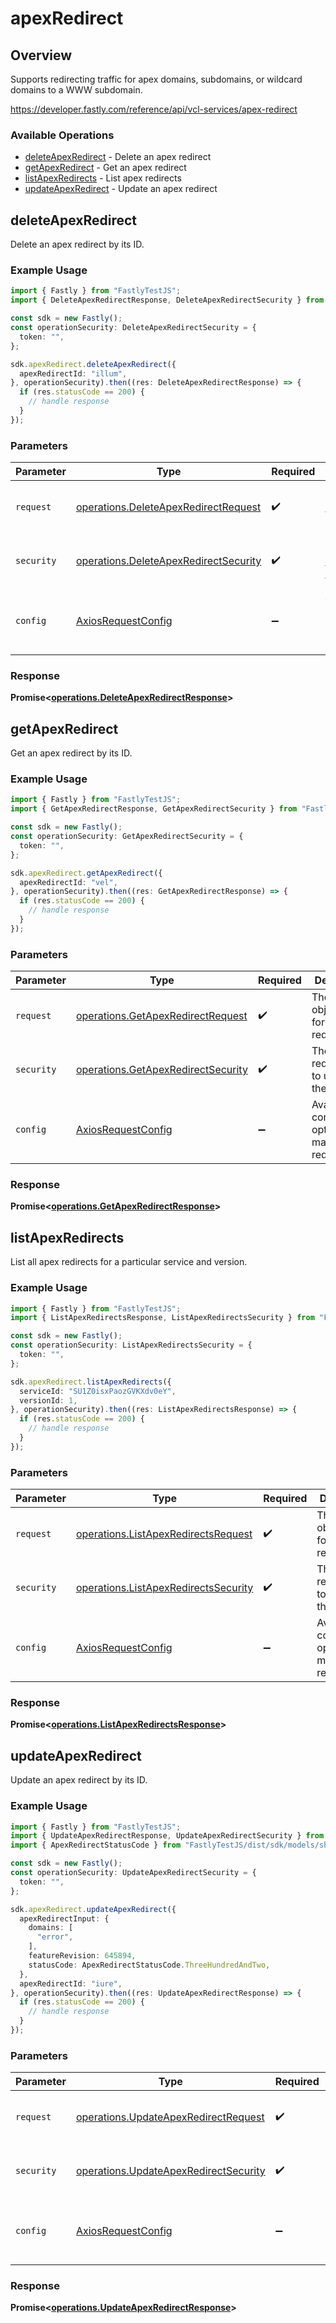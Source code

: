 # apexRedirect

## Overview

Supports redirecting traffic for apex domains, subdomains, or wildcard domains to a WWW subdomain.

<https://developer.fastly.com/reference/api/vcl-services/apex-redirect>
### Available Operations

* [deleteApexRedirect](#deleteapexredirect) - Delete an apex redirect
* [getApexRedirect](#getapexredirect) - Get an apex redirect
* [listApexRedirects](#listapexredirects) - List apex redirects
* [updateApexRedirect](#updateapexredirect) - Update an apex redirect

## deleteApexRedirect

Delete an apex redirect by its ID.

### Example Usage

```typescript
import { Fastly } from "FastlyTestJS";
import { DeleteApexRedirectResponse, DeleteApexRedirectSecurity } from "FastlyTestJS/dist/sdk/models/operations";

const sdk = new Fastly();
const operationSecurity: DeleteApexRedirectSecurity = {
  token: "",
};

sdk.apexRedirect.deleteApexRedirect({
  apexRedirectId: "illum",
}, operationSecurity).then((res: DeleteApexRedirectResponse) => {
  if (res.statusCode == 200) {
    // handle response
  }
});
```

### Parameters

| Parameter                                                                                      | Type                                                                                           | Required                                                                                       | Description                                                                                    |
| ---------------------------------------------------------------------------------------------- | ---------------------------------------------------------------------------------------------- | ---------------------------------------------------------------------------------------------- | ---------------------------------------------------------------------------------------------- |
| `request`                                                                                      | [operations.DeleteApexRedirectRequest](../../models/operations/deleteapexredirectrequest.md)   | :heavy_check_mark:                                                                             | The request object to use for the request.                                                     |
| `security`                                                                                     | [operations.DeleteApexRedirectSecurity](../../models/operations/deleteapexredirectsecurity.md) | :heavy_check_mark:                                                                             | The security requirements to use for the request.                                              |
| `config`                                                                                       | [AxiosRequestConfig](https://axios-http.com/docs/req_config)                                   | :heavy_minus_sign:                                                                             | Available config options for making requests.                                                  |


### Response

**Promise<[operations.DeleteApexRedirectResponse](../../models/operations/deleteapexredirectresponse.md)>**


## getApexRedirect

Get an apex redirect by its ID.

### Example Usage

```typescript
import { Fastly } from "FastlyTestJS";
import { GetApexRedirectResponse, GetApexRedirectSecurity } from "FastlyTestJS/dist/sdk/models/operations";

const sdk = new Fastly();
const operationSecurity: GetApexRedirectSecurity = {
  token: "",
};

sdk.apexRedirect.getApexRedirect({
  apexRedirectId: "vel",
}, operationSecurity).then((res: GetApexRedirectResponse) => {
  if (res.statusCode == 200) {
    // handle response
  }
});
```

### Parameters

| Parameter                                                                                | Type                                                                                     | Required                                                                                 | Description                                                                              |
| ---------------------------------------------------------------------------------------- | ---------------------------------------------------------------------------------------- | ---------------------------------------------------------------------------------------- | ---------------------------------------------------------------------------------------- |
| `request`                                                                                | [operations.GetApexRedirectRequest](../../models/operations/getapexredirectrequest.md)   | :heavy_check_mark:                                                                       | The request object to use for the request.                                               |
| `security`                                                                               | [operations.GetApexRedirectSecurity](../../models/operations/getapexredirectsecurity.md) | :heavy_check_mark:                                                                       | The security requirements to use for the request.                                        |
| `config`                                                                                 | [AxiosRequestConfig](https://axios-http.com/docs/req_config)                             | :heavy_minus_sign:                                                                       | Available config options for making requests.                                            |


### Response

**Promise<[operations.GetApexRedirectResponse](../../models/operations/getapexredirectresponse.md)>**


## listApexRedirects

List all apex redirects for a particular service and version.

### Example Usage

```typescript
import { Fastly } from "FastlyTestJS";
import { ListApexRedirectsResponse, ListApexRedirectsSecurity } from "FastlyTestJS/dist/sdk/models/operations";

const sdk = new Fastly();
const operationSecurity: ListApexRedirectsSecurity = {
  token: "",
};

sdk.apexRedirect.listApexRedirects({
  serviceId: "SU1Z0isxPaozGVKXdv0eY",
  versionId: 1,
}, operationSecurity).then((res: ListApexRedirectsResponse) => {
  if (res.statusCode == 200) {
    // handle response
  }
});
```

### Parameters

| Parameter                                                                                    | Type                                                                                         | Required                                                                                     | Description                                                                                  |
| -------------------------------------------------------------------------------------------- | -------------------------------------------------------------------------------------------- | -------------------------------------------------------------------------------------------- | -------------------------------------------------------------------------------------------- |
| `request`                                                                                    | [operations.ListApexRedirectsRequest](../../models/operations/listapexredirectsrequest.md)   | :heavy_check_mark:                                                                           | The request object to use for the request.                                                   |
| `security`                                                                                   | [operations.ListApexRedirectsSecurity](../../models/operations/listapexredirectssecurity.md) | :heavy_check_mark:                                                                           | The security requirements to use for the request.                                            |
| `config`                                                                                     | [AxiosRequestConfig](https://axios-http.com/docs/req_config)                                 | :heavy_minus_sign:                                                                           | Available config options for making requests.                                                |


### Response

**Promise<[operations.ListApexRedirectsResponse](../../models/operations/listapexredirectsresponse.md)>**


## updateApexRedirect

Update an apex redirect by its ID.

### Example Usage

```typescript
import { Fastly } from "FastlyTestJS";
import { UpdateApexRedirectResponse, UpdateApexRedirectSecurity } from "FastlyTestJS/dist/sdk/models/operations";
import { ApexRedirectStatusCode } from "FastlyTestJS/dist/sdk/models/shared";

const sdk = new Fastly();
const operationSecurity: UpdateApexRedirectSecurity = {
  token: "",
};

sdk.apexRedirect.updateApexRedirect({
  apexRedirectInput: {
    domains: [
      "error",
    ],
    featureRevision: 645894,
    statusCode: ApexRedirectStatusCode.ThreeHundredAndTwo,
  },
  apexRedirectId: "iure",
}, operationSecurity).then((res: UpdateApexRedirectResponse) => {
  if (res.statusCode == 200) {
    // handle response
  }
});
```

### Parameters

| Parameter                                                                                      | Type                                                                                           | Required                                                                                       | Description                                                                                    |
| ---------------------------------------------------------------------------------------------- | ---------------------------------------------------------------------------------------------- | ---------------------------------------------------------------------------------------------- | ---------------------------------------------------------------------------------------------- |
| `request`                                                                                      | [operations.UpdateApexRedirectRequest](../../models/operations/updateapexredirectrequest.md)   | :heavy_check_mark:                                                                             | The request object to use for the request.                                                     |
| `security`                                                                                     | [operations.UpdateApexRedirectSecurity](../../models/operations/updateapexredirectsecurity.md) | :heavy_check_mark:                                                                             | The security requirements to use for the request.                                              |
| `config`                                                                                       | [AxiosRequestConfig](https://axios-http.com/docs/req_config)                                   | :heavy_minus_sign:                                                                             | Available config options for making requests.                                                  |


### Response

**Promise<[operations.UpdateApexRedirectResponse](../../models/operations/updateapexredirectresponse.md)>**

